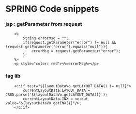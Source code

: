 # SPRING Code snippets


### jsp : getParameter from request
```
    <%
        String errorMsg = "";
        if(request.getParameter("error") != null && !request.getParameter("error").equals("null")){
            errorMsg = request.getParameter("error");
        }
    %>
    <p style="color: red"><%=errorMsg%></p>
```

### tag lib
```
    <c:if test="${layoutDataVo.getLAYOUT_DATA() != null}">
        currentLayoutData.LAYOUT_DATA = JSON.parse('${layoutDataVo.getLAYOUT_DATA()}');
        currentLayoutData.INX = <c:out value="${layoutDataVo.getINX()}"/>;
    </c:if>
```
